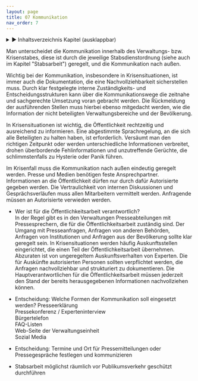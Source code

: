```yaml
---
layout: page
title: 07 Kommunikation
nav_order: 7
---
```

 
<details markdown="block"> 
  <summary> 
      &#9658; Inhaltsverzeichnis Kapitel (ausklappbar) 
  </summary>
 
1. TOC
{:toc}
 </details>
 
   <p></p>
 
 
<span class="approved-insertion" data-user="32" data-username="SieringU" data-date="26318330">Man
unterscheidet die
</span><span class="approved-insertion" data-user="32" data-username="SieringU" data-date="26318290">Kommunikation
innerhalb des Verwaltungs- bzw.
Krisenstabes</span><span class="approved-insertion" data-user="32" data-username="SieringU" data-date="26318330">,
diese
</span><span class="approved-insertion" data-user="32" data-username="SieringU" data-date="26318290">ist
durch die
</span><span class="approved-insertion" data-user="32" data-username="SieringU" data-date="26318330">
jeweilige
</span><span class="approved-insertion" data-user="32" data-username="SieringU" data-date="26318290">Stabsdienstordnung</span><span class="approved-insertion" data-user="28" data-username="StarkK" data-date="26319450">
(siehe auch
</span><span class="approved-insertion" data-user="28" data-username="StarkK" data-date="26319470">im
Kapitel</span><span class="approved-insertion" data-user="28" data-username="StarkK" data-date="26319450">
</span><span class="approved-insertion" data-user="28" data-username="StarkK" data-date="26319470">"</span><span class="approved-insertion" data-user="28" data-username="StarkK" data-date="26319450">Stabsarbeit</span><span class="approved-insertion" data-user="28" data-username="StarkK" data-date="26319470">"</span><span class="approved-insertion" data-user="28" data-username="StarkK" data-date="26319450">)</span><span class="approved-insertion" data-user="32" data-username="SieringU" data-date="26318290">
geregelt</span><span class="approved-insertion" data-user="32" data-username="SieringU" data-date="26318330">,
und
die</span><span class="approved-insertion" data-user="28" data-username="StarkK" data-date="26319440">
</span><span class="approved-insertion" data-user="32" data-username="SieringU" data-date="26318290">Kommunikation
nach
außen</span><span class="approved-insertion" data-user="28" data-username="StarkK" data-date="26319440">.</span>

<span class="approved-insertion" data-user="28" data-username="StarkK" data-date="26319440">Wichtig
bei der
Kommunikation</span><span class="approved-insertion" data-user="28" data-username="StarkK" data-date="26319450">,
insbesondere</span><span class="approved-insertion" data-user="28" data-username="StarkK" data-date="26319440">
in
Krisensit</span><span class="approved-insertion" data-user="28" data-username="StarkK" data-date="26319450">uationen,
ist immer auch die Dokumentation, die eine Nachvollziehbarkeit
sicherstellen muss. Durch klar
festgelegte</span><span class="approved-insertion" data-user="28" data-username="StarkK" data-date="26319470">
interne</span><span class="approved-insertion" data-user="28" data-username="StarkK" data-date="26319450">
Zuständigkeits- und Entscheidungsstrukturen kann über die
Kommunikationswege die
zeitnahe</span><span class="approved-insertion" data-user="28" data-username="StarkK" data-date="26319470">
und
sachgerechte</span><span class="approved-insertion" data-user="28" data-username="StarkK" data-date="26319450">
Umsetzung voran gebracht
werden.</span><span class="approved-insertion" data-user="28" data-username="StarkK" data-date="26319470">
Die Rückmeldung der ausführenden Stellen muss hierbei ebenso mitgedacht
werden, wie die Information
der</span><span class="approved-insertion" data-user="28" data-username="StarkK" data-date="26319480">
nicht beteiligten Verwaltungsbereiche und
der</span><span class="approved-insertion" data-user="28" data-username="StarkK" data-date="26319470">
Be</span><span class="approved-insertion" data-user="28" data-username="StarkK" data-date="26319480">völkerung.</span>

<span class="approved-insertion" data-user="32" data-username="SieringU" data-date="26318320">In
Krisensituationen ist wichtig, die Öffentlichkeit
rechtzeitig</span><span class="approved-insertion" data-user="28" data-username="StarkK" data-date="26319450">
und
ausreichend</span><span class="approved-insertion" data-user="32" data-username="SieringU" data-date="26318320">
zu informieren.
</span><span class="approved-insertion" data-user="28" data-username="StarkK" data-date="26319480">E</span><span class="approved-insertion" data-user="28" data-username="StarkK" data-date="26319450">ine
abgestimmte Sprachregelung, an die sich alle Beteiligten zu halten
haben</span><span class="approved-insertion" data-user="28" data-username="StarkK" data-date="26319480">,
ist
erforderlich</span><span class="approved-insertion" data-user="28" data-username="StarkK" data-date="26319450">.
</span><span class="approved-insertion" data-user="32" data-username="SieringU" data-date="26318320">Versäumt
man den richtigen
Zeitpunkt</span><span class="approved-insertion" data-user="28" data-username="StarkK" data-date="26319450">
oder werden unterschiedliche Informationen
verbreitet</span><span class="approved-insertion" data-user="32" data-username="SieringU" data-date="26318320">,
drohen überbordende
Fehlinformationen</span><span class="approved-insertion" data-user="28" data-username="StarkK" data-date="26319480">
und</span><span class="approved-insertion" data-user="32" data-username="SieringU" data-date="26318320">
</span><span class="approved-insertion" data-user="28" data-username="StarkK" data-date="26319450">unzutreffende
</span><span class="approved-insertion" data-user="32" data-username="SieringU" data-date="26318320">Gerüchte,
</span><span class="approved-insertion" data-user="28" data-username="StarkK" data-date="26319450">die
</span><span class="approved-insertion" data-user="32" data-username="SieringU" data-date="26318330">schlimmstenfalls
</span><span class="approved-insertion" data-user="28" data-username="StarkK" data-date="26319450">zu</span><span class="approved-insertion" data-user="32" data-username="SieringU" data-date="26318330">
Hysterie oder Panik
</span><span class="approved-insertion" data-user="28" data-username="StarkK" data-date="26319450">führen</span><span class="approved-insertion" data-user="32" data-username="SieringU" data-date="26318330">.</span>

<span class="approved-insertion" data-user="32" data-username="SieringU" data-date="26318290">Im
Krisenfall muss die Kommunikation nach außen eindeutig
</span><span class="approved-insertion" data-user="28" data-username="StarkK" data-date="26319450">geregelt</span><span class="approved-insertion" data-user="32" data-username="SieringU" data-date="26318290">
werden</span><span class="approved-insertion" data-user="28" data-username="StarkK" data-date="26319450">.</span><span class="approved-insertion" data-user="32" data-username="SieringU" data-date="26318340">
Presse und Medien benötigen feste
Ansprechpartner</span><span class="approved-insertion" data-user="32" data-username="SieringU" data-date="26318350">.
Informationen an die Öffentlichkeit dürfen nur durch dafür Autorisierte
gegeben
werden</span><span class="approved-insertion" data-user="28" data-username="StarkK" data-date="26319450">.
Die Vertraulichkeit von internen
</span><span class="approved-insertion" data-user="28" data-username="StarkK" data-date="26319460">Diskussionen
und Gesprächsverläufen muss allen Mitarbeitern vermittelt werden.
Anfragende müssen an Autorisierte verwieden
    werden.</span>

  - <span class="approved-insertion" data-user="32" data-username="SieringU" data-date="26318340">W</span><span class="approved-insertion" data-user="32" data-username="SieringU" data-date="26318290">er
    ist für die Öffentlichkeitsarbeit
    verantwortlich</span><span class="approved-insertion" data-user="32" data-username="SieringU" data-date="26318300">?</span><span class="approved-insertion" data-user="32" data-username="SieringU" data-date="26318340">
    </span><span class="approved-insertion" data-user="32" data-username="SieringU" data-date="26318300">
    </span><span class="approved-insertion" data-user="32" data-username="SieringU" data-date="26318340">
    </span><span class="approved-insertion" data-user="28" data-username="StarkK" data-date="26319440">  
    </span><span class="approved-insertion" data-user="28" data-username="StarkK" data-date="26319460">In
    der Regel gibt es in den Verwaltungen Presseabteilungen mit
    Pressesprechern, die für die Öffentlichkeitsarbeit zuständig sind.
    Der Umgang mit Presseanfragen, Anfragen von anderen Behörden,
    Anfragen von Institutionen und Anfragen aus der Bevölkerung sollte
    klar geregelt sein. In Krisensituationen werden häufig
    Auskunftsstellen eingerichtet, die einen Teil der
    Öffentlichkeitsarbeit übernehmen. Abzuraten ist von ungeregeltem
    Auskunftsverhalten von Experten. Die
    </span><span class="approved-insertion" data-user="28" data-username="StarkK" data-date="26319470">für
    Auskünfte autorisierten Personen sollten verpflichtet werden, die
    Anfragen nachvollziehbar und strukturiert zu dokumentieren. Die
    Hauptverantwortlichen
    </span><span class="approved-insertion" data-user="28" data-username="StarkK" data-date="26319480">für
    die Öffentlichkeitsarbeit
    </span><span class="approved-insertion" data-user="28" data-username="StarkK" data-date="26319470">müssen
    jederzeit den Stand der bereits herausgegebenen Informationen
    nachvollziehen
    können.</span>

  - <span class="approved-insertion" data-user="32" data-username="SieringU" data-date="26318350">Entscheidung:
    W</span><span class="approved-insertion" data-user="32" data-username="SieringU" data-date="26318290">elche
    Form</span><span class="approved-insertion" data-user="28" data-username="StarkK" data-date="26319470">en</span><span class="approved-insertion" data-user="32" data-username="SieringU" data-date="26318290">
    der Kommunikation
    </span><span class="approved-insertion" data-user="28" data-username="StarkK" data-date="26319470">soll
    eingesetzt
    werden?</span><span class="approved-insertion" data-user="32" data-username="SieringU" data-date="26318340">
    </span><span class="approved-insertion" data-user="32" data-username="SieringU" data-date="26318300">Presseerklärung</span><span class="approved-insertion" data-user="28" data-username="StarkK" data-date="26319470">  
    </span><span class="approved-insertion" data-user="32" data-username="SieringU" data-date="26318300">Pressekonferenz</span><span class="approved-insertion" data-user="28" data-username="StarkK" data-date="26319470">
    /
    Experteninterview  
    </span><span class="approved-insertion" data-user="32" data-username="SieringU" data-date="26318300">Bürgertelefon</span><span class="approved-insertion" data-user="32" data-username="SieringU" data-date="26318340">
    </span><span class="approved-insertion" data-user="28" data-username="StarkK" data-date="26319470">  
    </span><span class="approved-insertion" data-user="32" data-username="SieringU" data-date="26318330">FAQ-Listen</span><span class="approved-insertion" data-user="28" data-username="StarkK" data-date="26319470">  
    </span><span class="approved-insertion" data-user="32" data-username="SieringU" data-date="26318310">Web-Seite
    der
    Verwaltungseinheit</span><span class="approved-insertion" data-user="28" data-username="StarkK" data-date="26319470">  
    </span><span class="approved-insertion" data-user="32" data-username="SieringU" data-date="26318300">Sozial
    Media</span>

  - <span class="approved-insertion" data-user="32" data-username="SieringU" data-date="26318350">Entscheidung:
    </span><span class="approved-insertion" data-user="32" data-username="SieringU" data-date="26318310">Termine</span><span class="approved-insertion" data-user="32" data-username="SieringU" data-date="26318360">
    und
    Ort</span><span class="approved-insertion" data-user="32" data-username="SieringU" data-date="26318310">
    für Pressemitteilungen oder Pressegespräche festlegen und
    kommunizieren</span>

  - <span class="approved-insertion" data-user="32" data-username="SieringU" data-date="26318310">Stabsarbeit
    möglichst räumlich vor Publikumsverkehr
    geschützt</span><span class="approved-insertion" data-user="32" data-username="SieringU" data-date="26318330">
    durchführen </span>

<div class="section fnlist" data-role="doc-footnotes">

</div>
